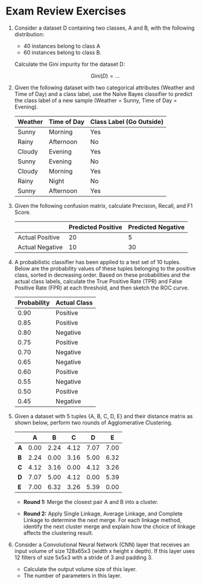 # Exam Review Exercises

1. Consider a dataset D containing two classes, A and B, with the following distribution:

   - 40 instances belong to class A
   - 60 instances belong to class B.

   Calculate the Gini impurity for the dataset D:

   $$Gini(D) = ... $$

   <!-- 1 - (40/100)^2 - (60/100)^2 = 0.48 -->

2. Given the following dataset with two categorical attributes (Weather and Time of Day) and a class label, use the Naïve Bayes classifier to predict the class label of a new sample (Weather = Sunny, Time of Day = Evening).

   | **Weather** | **Time of Day** | **Class Label (Go Outside)** |
   | ----------- | --------------- | ---------------------------- |
   | Sunny       | Morning         | Yes                          |
   | Rainy       | Afternoon       | No                           |
   | Cloudy      | Evening         | Yes                          |
   | Sunny       | Evening         | No                           |
   | Cloudy      | Morning         | Yes                          |
   | Rainy       | Night           | No                           |
   | Sunny       | Afternoon       | Yes                          |

   <!-- $$
   P_{Yes} &= \frac{4}{7}, P_{No} = \frac{3}{7}\\
   P(Sunny|Yes) &= \frac{2}{4}, P(Evening|Yes) = \frac{1}{4}\\
   P(Sunny|No) &= \frac{1}{3}, P(Evening|No) = \frac{1}{3}\\
   P(Yes|Sunny,Evening) &= P(Sunny|Yes) \times P(Evening|Yes) \times P_{Yes} \\
   &= \frac{2}{4} \times \frac{1}{4} \times \frac{4}{7} = \frac{1}{14}\\
   P(No |Sunny,Evening) &= P(Sunny|No) \times P(Evening|No) \times P_{No} \\
   &= \frac{1}{3} \times \frac{1}{3} \times \frac{3}{7} = \frac{1}{21}\\
   $$ -->

3. Given the following confusion matrix, calculate Precision, Recall, and F1 Score.

   |                 | Predicted Positive | Predicted Negative |
   | --------------- | ------------------ | ------------------ |
   | Actual Positive | 20                 | 5                  |
   | Actual Negative | 10                 | 30                 |

4. A probabilistic classifier has been applied to a test set of 10 tuples. Below are the probability values of these tuples belonging to the positive class, sorted in decreasing order. Based on these probabilities and the actual class labels, calculate the True Positive Rate (TPR) and False Positive Rate (FPR) at each threshold, and then sketch the ROC curve.

   | Probability | Actual Class |
   | ----------- | ------------ |
   | 0.90        | Positive     |
   | 0.85        | Positive     |
   | 0.80        | Negative     |
   | 0.75        | Positive     |
   | 0.70        | Negative     |
   | 0.65        | Negative     |
   | 0.60        | Positive     |
   | 0.55        | Negative     |
   | 0.50        | Positive     |
   | 0.45        | Negative     |

5. Given a dataset with 5 tuples {A, B, C, D, E} and their distance matrix as shown below, perform two rounds of Agglomerative Clustering.

   |       | **A** | **B** | **C** | **D** | **E** |
   | ----- | ----- | ----- | ----- | ----- | ----- |
   | **A** | 0.00  | 2.24  | 4.12  | 7.07  | 7.00  |
   | **B** | 2.24  | 0.00  | 3.16  | 5.00  | 6.32  |
   | **C** | 4.12  | 3.16  | 0.00  | 4.12  | 3.26  |
   | **D** | 7.07  | 5.00  | 4.12  | 0.00  | 5.39  |
   | **E** | 7.00  | 6.32  | 3.26  | 5.39  | 0.00  |

   - **Round 1:** Merge the closest pair A and B into a cluster.
   - **Round 2:** Apply Single Linkage, Average Linkage, and Complete Linkage to determine the next merge. For each linkage method, identify the next cluster merge and explain how the choice of linkage affects the clustering result.

     <!-- **Single Linkage**:

     - After merging A and B, we calculate the minimum distance between the new cluster (AB) and other clusters.
     - Distances: (AB)-C: 3.16, (AB)-D: 5, (AB)-E: 6.32, CD: 4.12. CE:3.26, DE: 5.39
     - Result: Merge (AB) and C.

     - **Average Linkage**:

       - For average linkage, calculate the average distance between the new cluster (AB) and other clusters.
       - Distances: (AB)-C: (4.12 + 3.16) / 2 = 3.64, (AB)-D: (7.07 + 5.00) /2 =6.035, (AB)-E: (7.00 + 6.32)/2 = 6.66, CD: 4.12. CE:3.26, DE: 5.39
       - Result: Merge C and E.

     - **Complete Linkage**:
       - For complete linkage, calculate the maximum distance between the new cluster (AB) and other clusters.
       - Distances: (AB)-C: 4.12, (AB)-D: 7.07, (AB)-E: 7.00, CD: 4.12. CE:3.26, DE: 5.39
       - Result: Merge C and E. -->

6. Consider a Convolutional Neural Network (CNN) layer that receives an input volume of size 128x65x3 (width x height x depth). If this layer uses 12 filters of size 5x5x3 with a stride of 3 and padding 3.

   - Calculate the output volume size of this layer.
   - The number of parameters in this layer.

   <!-- - Calculate the output volume size of this layer.

     $$
     &\frac{128+6-5}{3}+1 = 44\\
     &\frac{65+6-5}{3}+1 = 23\\
     $$

     output volume size = $44\times 23\times 12$.

   - Calculate the number of parameters in this layer, considering both the weights and biases.

     number of parameters = $\left((5\times 5\times 3)+1\right)\times 12 = 912$ -->
